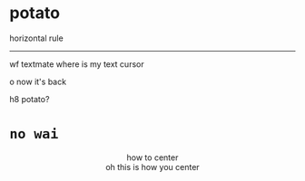 # potato

horizontal rule

<hr>

wf textmate where is my text cursor

o now it's back

<h8>h8 potato?</h8>

<h1><code>no wai</code></h1>

<div style="text-align:center">how to center</div>

<div align="center">oh this is how you center</div>
